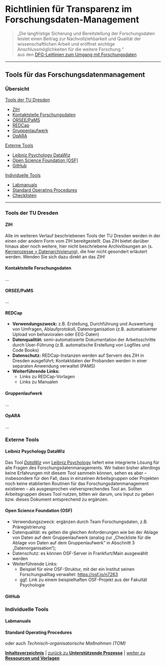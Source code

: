 # Richtlinien für Transparenz im Forschungsdaten-Management

> „Die langfristige Sicherung und Bereitstellung der Forschungsdaten leistet einen Beitrag zur Nachvollziehbarkeit und Qualität der wissenschaftlichen Arbeit und eröffnet wichtige Anschlussmöglichkeiten für die weitere Forschung.“<br> 
aus den [DFG-Leitlinien zum Umgang mit Forschungsdaten](https://www.dfg.de/download/pdf/foerderung/grundlagen_dfg_foerderung/forschungsdaten/leitlinien_forschungsdaten.pdf)

---

## Tools für das Forschungsdatenmanagement

### Übersicht

[Tools der TU Dresden](#tools-der-tu-dresden)
+ [ZIH](#zih)
+ [Kontaktstelle Forschungsdaten](#kontaktstelle-forschungsdaten)
+ [ORSEE/PaMS](#orseepams)
+ [REDCap](#redcap)
+ [Gruppenlaufwerk](#gruppenlaufwerk)
+ [OpARA](#opara)

[Externe Tools](#externe-tools)
+ [Leibniz Psychology DataWiz](#leibniz-psychology-datawiz)
+ [Open Science Foundation (OSF)](#open-science-foundation-osf)
+ [GitHub](#github)

[Individuelle Tools](#individuelle-tools)
+ [Labmanuals](#labmanuals)
+ [Standard Operating Procedures](#standard-operating-procedures)
+ [Checklisten](#checklisten)

---

### Tools der TU Dresden

#### ZIH

Alle im weiteren Verlauf beschriebenen Tools der TU Dresden werden in der einen oder andern Form vom ZIH bereitgestellt. Das ZIH bietet darüber hinaus aber noch weitere, hier nicht beschriebene Archivlösungen an (s. [Kernprozesse > Datenarchivierung](RTFM_03_Kernprozesse.md#datenarchivierung)), die hier nicht gesondert erläutert werden. Wenden Sie sich dazu direkt an das ZIH!

#### Kontaktstelle Forschungsdaten

... <!-- Denise? -->

#### ORSEE/PaMS

... <!-- Jens? -->

#### REDCap
<!-- Jens --- Baustelle: ist jetzt erstmal nur ein Rudiment, kann komplett überschrieben werden -->
+ **Verwendungszweck:** <!-- ergänzen durch Team Forschungsdaten --> z.B. Erstellung, Durchführung und Auswertung von Umfragen, Ablaufprotokoll, Datenorganisation (z.B. automatisierter Upload von behavioralen oder EEG-Daten)
+ **Datenqualität:** semi-automatisierte Dokumentation der Arbeitsschritte durch User-Führung (z.B. automatische Erstellung von Logfiles und Code Books)
+ **Datenschutz:** REDCap-Instanzen werden auf Servern des ZIH in Dresden ausgeführt; Kontaktdaten der Probanden werden in einer separaten Anwendung verwaltet (PAMS)
+ **Weiterführende Links:**
  + Links zu REDCap-Vorlagen
  + Links zu Manualen 


#### Gruppenlaufwerk

... <!-- Denise, z.B. Ordnerstruktur, auch Verweis auf Sharepoint/nextCLoud (ggf. auch andernorts zum Thema Data Sharing)-->

#### OpARA

... <!-- Anja Kräplin?: Anleitung OpARA -->

### Externe Tools

#### Leibniz Psychology DataWiz

Das Tool [*DataWiz*](https://datawiz.leibniz-psychology.org/DataWiz/) von [Leibniz Psychology](https://leibniz-psychology.org) liefert eine integrierte Lösung für alle Fragen des Forschungsdatenmanagements. Wir haben bisher allerdings keine Erfahrungen mit diesem Tool sammeln können, sehen es aber – insbesondere für den Fall, dass in einzelnen Arbeitsgruppen oder Projekten noch keine etablierten Routinen für das Forschungsdatenmanagement existieren – als ausgesprochen vielversprechendes Tool an. Sollten Arbeitsgruppen dieses Tool nutzen, bitten wir darum, uns Input zu geben bzw. dieses Dokument entsprechend zu ergänzen.

#### Open Science Foundation (OSF)

<!-- Anne/Christoph/Josephine -->
+ Verwendungszweck: ergänzen durch Team Forschungsdaten, z.B. Präregistrierung
+ Datenqualität: es gelten die gleichen Anforderungen wie bei der Ablage von Daten auf dem Gruppenlaufwerk (analog zur „Checkliste für die Ablage von Daten auf dem Gruppenlaufwerk“ in Abschnitt 3 „Datenorganisation“);
+ Datenschutz: es können OSF-Server in Frankfurt/Main ausgewählt werden
+ Weiterführende Links:
  + Beispiel für eine OSF-Struktur, mit der ein Institut seinen Forschungsalltag verwaltet: https://osf.io/n7263  
  + ggf. Link zu einem beispielhaften OSF-Projekt aus der Fakultät Psychologie
<!-- Ob dieser Unterpunkt in die FDM-Leitlinie einfließen soll und in welchem Umfang ist noch offen; David Riedel von der Kontaktstelle Forschungsdaten kann als Ansprechpartner dienen: aktuell läuft eine Studie zum Nutzerverhalte und deren Anforderungen an OSF -->
<!-- Kommentar Denise: Wenn OSF detailliert beschrieben wird, würde ich nach und nach auch eine Beschreibung von leibniz-psychologie ergänzen. Deren Ziel ist ja, dass die deutschsprachige Psychologie die Angebote dort nutzt. Es bietet sich dort auch guter Support, soweit ich das überblicke. -->

#### GitHub

<!-- Alex -->

### Individuelle Tools

#### Labmanuals

<!-- Alex -->
#### Standard Operating Procedures

oder auch *Technisch-organisatorische Maßnahmen (TOM)*

<!-- Denise? ... u.a. auch Checklisten -->



[**Inhaltsverzeichnis**](RTFM_00_Inhalt.md) | [zurück zu **Unterstützende Prozesse**](RTFM_04_Support.md) | [weiter zu **Ressourcen und Vorlagen**](RTFM_06_Ressourcen.md)